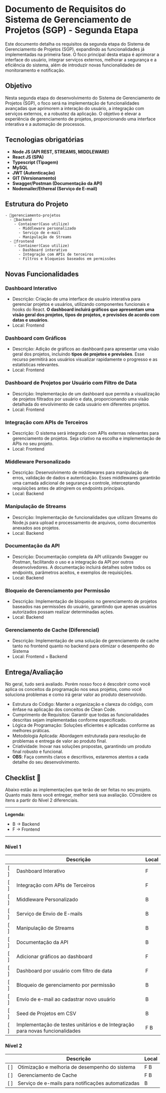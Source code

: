 # Documento de Requisitos do Sistema de Gerenciamento de Projetos (SGP) - Segunda Etapa

Este documento detalha os requisitos da segunda etapa do Sistema de Gerenciamento de Projetos (SGP), expandindo as funcionalidades já implementadas na primeira fase. O foco principal desta etapa é aprimorar a interface do usuário, integrar serviços externos, melhorar a segurança e a eficiência do sistema, além de introduzir novas funcionalidades de monitoramento e notificação.

## Objetivo

Nesta segunda etapa do desenvolvimento do Sistema de Gerenciamento de Projetos (SGP), o foco será na implementação de funcionalidades avançadas que aprimorem a interação do usuário, a integração com serviços externos, e a robustez da aplicação. O objetivo é elevar a experiência de gerenciamento de projetos, proporcionando uma interface interativa e a automação de processos.


## Tecnologias obrigatórias
- **Node JS (API REST, STREAMS, MIDDLEWARE)**
- **React JS (SPA)**
- **Typescript (Tipagem)**
- **MySQL**
- **JWT (Autenticação)**
- **GIT (Versionamento)**
- **Swagger/Postman (Documentação da API)**
- **Nodemailer/Ethereal (Serviço de E-mail)**  

## Estrutura do Projeto 

```
- 📂gerenciamento-projetos
  - 📂backend
    - Container(Caso utilize)
      - Middleware personalizado
      - Serviço de e-mail
      - Manipulação de Streams
  - 📂frontend
    - Container(Caso utilize)
      - Dashboard interativo
      - Integração com APIs de terceiros
      - Filtros e bloqueios baseados em permissões
```

## **Novas Funcionalidades**

### **Dashboard Interativo**

- Descrição: Criação de uma interface de usuário interativa para gerenciar projetos e usuários, utilizando componentes funcionais e hooks do React. **O dashboard incluirá gráficos que apresentam uma visão geral dos projetos, tipos de projetos, e previsões de acordo com datas e usuários**.
- Local: Frontend

### **Dashboard com Gráficos**

- Descrição: Adição de gráficos ao dashboard para apresentar uma visão geral dos projetos, incluindo **tipos de projetos e previsões**. Esse recurso permitirá aos usuários visualizar rapidamente o progresso e as estatísticas relevantes.
- Local: Frontend

### **Dashboard de Projetos por Usuário com Filtro de Data**

- Descrição: Implementação de um dashboard que permita a visualização de projetos filtrados por usuário e data, proporcionando uma visão detalhada do envolvimento de cada usuário em diferentes projetos.
- Local: Frontend

### **Integração com APIs de Terceiros**
- Descrição: O sistema será integrado com APIs externas relevantes para gerenciamento de projetos. Seja criativo na escolha e implementação de APIs no seu projeto.
- Local: Frontend

### **Middleware Personalizado**
- Descrição: Desenvolvimento de middlewares para manipulação de erros, validação de dados e autenticação. Esses middlewares garantirão uma camada adicional de segurança e controle, interceptando requisições antes de atingirem os endpoints principais.
- Local: Backend

### **Manipulação de Streams**
- Descrição: Implementação de funcionalidades que utilizam Streams do Node.js para upload e processamento de arquivos, como documentos anexados aos projetos.
- Local: Backend

### **Documentação da API**
- Descrição: Documentação completa da API utilizando Swagger ou Postman, facilitando o uso e a integração da API por outros desenvolvedores. A documentação incluirá detalhes sobre todos os endpoints, parâmetros aceitos, e exemplos de requisições.
- Local: Backend

### **Bloqueio de Gerenciamento por Permissão**
- Descrição: Implementação de bloqueios no gerenciamento de projetos baseados nas permissões do usuário, garantindo que apenas usuários autorizados possam realizar determinadas ações.
- Local: Backend

### **Gerenciamento de Cache (Diferencial)**
- Descrição: Implementação de uma solução de gerenciamento de cache tanto no frontend quanto no backend para otimizar o desempenho do Sistema
- Local: Frontend + Backend

## **Entrega/Avaliação** 
No geral, tudo será avaliado. Porém nosso foco é descobrir como você aplica os conceitos da programação nos seus projetos, como você soluciona problemas e como irá gerar valor ao produto desenvolvido.

- Estrutura do Código: Manter a organização e clareza do código, com ênfase na aplicação dos conceitos de Clean Code.
- Cumprimento de Requisitos: Garantir que todas as funcionalidades descritas sejam implementadas conforme especificado.
- Lógica de Programação: Soluções eficientes e aplicadas conforme as melhores práticas.
- Metodologia Aplicada: Abordagem estruturada para resolução de problemas e entrega de valor ao produto final.
- Criatividade: Inovar nas soluções propostas, garantindo um produto final robusto e funcional.
- **OBS**: Faça commits claros e descritivos, estaremos atentos a cada detalhe do seu desenvolvimento.

## Checklist 📝

Abaixo estão as implementações que terão de ser feitas no seu projeto. Quanto mais itens você entregar, melhor será sua avaliação. COnsidere os itens a partir do Nível 2 diferenciais.

---

**Legenda:**

- B -> Backend
- F -> Frontend

---

### Nível 1

|     | Descrição                  | Local |
| --- | -------------------------- | ----- |
| [ ] | Dashboard Interativo           |  F    |
| [ ] | Integração com APIs de Terceiros      |  F   |
| [ ] | Middleware Personalizado           |   B  |
| [ ] | Serviço de Envio de E-mails         |    B  |
| [ ] | Manipulação de Streams             |   B  |
| [ ] | Documentação da API       |    B  |
| [ ] | Adicionar gráficos ao dashboard         |  F    |
| [ ] | Dashboard por usuário com filtro de data           |  F   |
| [ ] | Bloqueio de gerenciamento por permissão     |    B  |
| [ ] | Envio de e-mail ao cadastrar novo usuário          |    B  |
| [ ] | Seed de Projetos em CSV     |    B  |
| [ ] | Implementação de testes unitários e de Integração para novas funcionalidades                     |  F B  |


### Nível 2

|     | Descrição	                                            | Local |
| --- | ------------------------------------------------      | ----- |
| [ ] |	Otimização e melhoria de desempenho do sistema	    |  F B  |
| [ ] |	Gerenciamento de Cache	    |  F B  |
| [ ] |	Serviço de e-mails para notificações automatizadas    |    B  |





